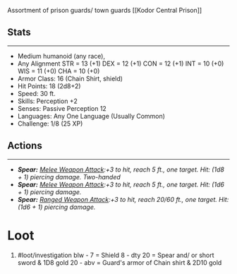 Assortment of prison guards/ town guards
[[Kodor Central Prison]]

## Stats
---
- Medium humanoid (any race), 
- Any Alignment
	STR = 13 (+1)
	DEX = 12 (+1)
	CON = 12 (+1)
	INT = 10 (+0)
	WIS = 11 (+0)
	CHA = 10 (+0)
-   Armor Class: 16 (Chain Shirt, shield)
-   Hit Points: 18 (2d8+2)
-   Speed: 30 ft.
-   Skills: Perception +2
-   Senses: Passive Perception 12
-   Languages: Any One Language (Usually Common)
-   Challenge: 1/8 (25 XP)

## Actions
---
-   ***Spear:*** *<u>Melee Weapon Attack</u>:+3 to hit, reach 5 ft., one target. _Hit:_ (1d8 + 1) piercing damage. Two-handed*
-   ***Spear:*** *<u>Melee Weapon Attack</u>:+3 to hit, reach 5 ft., one target. _Hit:_ (1d6 + 1) piercing damage.*
-   ***Spear:*** *<u>Ranged Weapon Attack</u>:+3 to hit, reach 20/60 ft., one target. _Hit:_ (1d6 + 1) piercing damage.*

# Loot
1. #loot/investigation 
	blw - 7 = Shield 
	8 - dty 20 = Spear and/ or short sword & 1D8 gold
	20 - abv = Guard's armor of Chain shirt & 2D10 gold